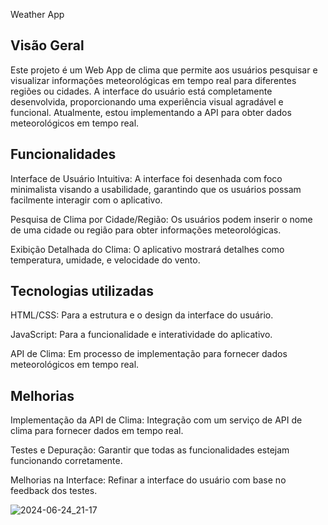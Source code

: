Weather App


## Visão Geral

Este projeto é um Web App de clima que permite aos usuários pesquisar e visualizar informações meteorológicas em tempo real para diferentes regiões ou cidades. A interface do usuário está completamente desenvolvida, proporcionando uma experiência visual agradável e funcional. Atualmente, estou implementando a API para obter dados meteorológicos em tempo real.

## Funcionalidades

Interface de Usuário Intuitiva: A interface foi desenhada com foco minimalista visando a usabilidade, garantindo que os usuários possam facilmente interagir com o aplicativo.

Pesquisa de Clima por Cidade/Região: Os usuários podem inserir o nome de uma cidade ou região para obter informações meteorológicas.

Exibição Detalhada do Clima: O aplicativo mostrará detalhes como temperatura, umidade, e velocidade do vento.


## Tecnologias utilizadas

HTML/CSS: Para a estrutura e o design da interface do usuário.

JavaScript: Para a funcionalidade e interatividade do aplicativo.

API de Clima: Em processo de implementação para fornecer dados meteorológicos em tempo real.

## Melhorias

Implementação da API de Clima: Integração com um serviço de API de clima para fornecer dados em tempo real.

Testes e Depuração: Garantir que todas as funcionalidades estejam funcionando corretamente.

Melhorias na Interface: Refinar a interface do usuário com base no feedback dos testes.

![2024-06-24_21-17](https://github.com/LucianGon/weatherapp/assets/172327273/bfa88ad9-8057-468e-84db-1050876083ba)

